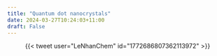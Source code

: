 ```yaml
---
title: "Quantum dot nanocrystals"
date: 2024-03-27T10:24:03+11:00
draft: False
---
```


<center>{{< tweet user="LeNhanChem" id="1772686807362113972" >}}</center>

<!--more-->
